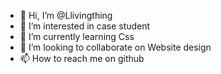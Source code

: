 - 👋 Hi, I’m @Llivingthing
- 👀 I’m interested in case student
- 🌱 I’m currently learning Css
- 💞️ I’m looking to collaborate on Website design 
- 📫 How to reach me on github 

<!---
Llivingthing/Llivingthing is a ✨ special ✨ repository because its `README.md` (this file) appears on your GitHub profile.
You can click the Preview link to take a look at your changes.
--->
